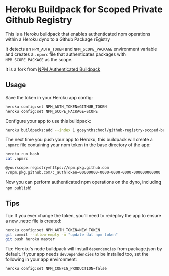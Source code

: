 # Heroku Buildpack for Scoped Private Github Registry

This is a Heroku buildpack that enables authenticated npm operations
within a Heroku dyno to a Github Package rEgistry

It detects an `NPM_AUTH_TOKEN` and `NPM_SCOPE_PACKAGE` environment variable and creates a `.npmrc` file that authenticates packages with `NPM_SCOPE_PACKAGE` as the scope.

It is a fork from [NPM Authenticated Buildpack](https://github.com/nice-registry/npm-buildpack)

## Usage

Save the token in your Heroku app config:

```sh
heroku config:set NPM_AUTH_TOKEN=GITHUB_TOKEN
heroku config:set NPM_SCOPE_PACKAGE=SCOPE
```

Configure your app to use this buildpack:

```sh
heroku buildpacks:add --index 1 gosynthschool/github-registry-scoped-buildpack
```

The next time you push your app to Heroku, this buildpack will create a
`.npmrc` file containing your npm token in the base directory of the app:

```sh
heroku run bash
cat .npmrc

@yourscope:registry=https://npm.pkg.github.com
//npm.pkg.github.com/:_authToken=00000000-0000-0000-0000-000000000000
```

Now you can perform authenticated npm operations on the dyno, including
`npm publish`!

## Tips

Tip: If you ever change the token, you'll need to redeploy the app to
ensure a new .netrc file is created:

```sh
heroku config:set NPM_AUTH_TOKEN=NEW_TOKEN
git commit --allow-empty -m "update dat npm token"
git push heroku master
```

Tip: Heroku's node buildpack will install `dependencies` from package.json
by default. If your app needs `devDependencies` to be installed too,
set the following in your app environment:

```sh
heroku config:set NPM_CONFIG_PRODUCTION=false
```
